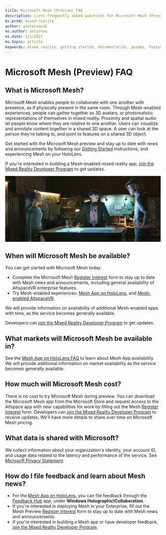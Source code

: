 ```yaml
---
title: Microsoft Mesh (Preview) FAQ
description: Lists frequently asked questions for Microsoft Mesh (Preview).
ms.prod: mixed-reality
author: anatarnousk
ms.author: antarnou
ms.date: 3/1/2021
ms.topic: article
keywords: mixed reality, getting started, documentation, guides, features, holograms
---
```


# Microsoft Mesh (Preview) FAQ

## What is Microsoft Mesh?

Microsoft Mesh enables people to collaborate with one another with presence, as if physically present in the same room. Through Mesh-enabled experiences, people can gather together as 3D avatars, or photorealistic representations of themselves in mixed reality. Proximity and spatial audio let people know where they are relative to one another. Users can visualize and annotate content together in a shared 3D space. A user can look at the person they're talking to, and point to features on a shared 3D object.

Get started with the Microsoft Mesh preview and stay up to date with news and announcements by following our [Getting Started](get-started.md) instructions, and experiencing Mesh on your HoloLens.

If you're interested in building a Mesh-enabled mixed reality app, [join the Mixed Reality Developer Program](https://aka.ms/iwantmr) to get updates.

<img src=./media/mesh-overview-faq.png alt="Mesh overview" width="650">

## When will Microsoft Mesh be available?

You can get started with Microsoft Mesh today:

- Complete the Microsoft Mesh [Register Interest](https://aka.ms/meshsignup) form to stay up to date with Mesh news and announcements, including general availability of AltspaceVR enterprise features.
- Try Mesh-enabled experiences: [Mesh App on HoloLens](mesh-app/index.md), and [Mesh-enabled AltspaceVR](https://altvr.com).

We will provide information on availability of additional Mesh-enabled apps with time, as the service becomes generally available.

Developers can [join the Mixed Reality Developer Program](https://aka.ms/iwantmr) to get updates.

## What markets will Microsoft Mesh be available in?

See the [Mesh App on HoloLens FAQ](./mesh-app/faq.md) to learn about Mesh App availability. We will provide additional information on market availability as the service becomes generally available.

## How much will Microsoft Mesh cost?

There is no cost to try Microsoft Mesh during preview. You can download the Microsoft Mesh app from the Microsoft Store and request access to the Altspace app with new capabilities for work by filling out the Mesh [Register Interest](https://aka.ms/meshsignup) form. Developers can [join the Mixed Reality Developer Program](https://aka.ms/iwantmr) to receive updates. We'll have more details to share over time on Microsoft Mesh pricing.

## What data is shared with Microsoft?

We collect information about your organization's identity, your account ID, and usage data related to the latency and performance of the service. See [Microsoft Privacy Statement](https://privacy.microsoft.com/privacystatement).

## How do I file feedback and learn about Mesh news?

- For the [Mesh App on HoloLens](./mesh-app/index.md), you can file feedback through the [Feedback Hub](/hololens/hololens-feedback) app, under **Windows Holographic\Collaboration**.
- If you're interested in deploying Mesh in your Enterprise, fill out the Mesh Preview [Register Interest](https://aka.ms/meshsignup) form to stay up to date with Mesh news and announcements.
- If you're interested in building a Mesh app or have developer feedback, [join the Mixed Reality Developer Program](https://aka.ms/iwantmr).
